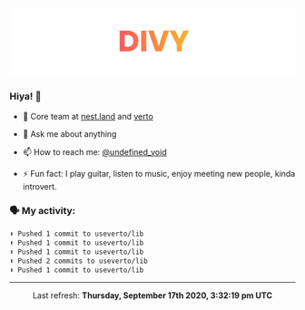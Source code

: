 
![](https://github.com/divy-work/divy-work/raw/master/assets/divy.png)

### Hiya! 👋

- 🔭 Core team at [nest.land](https://github.com/nestdotland/nest.land) and [verto](https://github.com/useverto/verto)

- 💬 Ask me about anything

- 📫 How to reach me: [@undefined_void](https://instagram.com/divy.exe)

- ⚡ Fun fact: I play guitar, listen to music, enjoy meeting new people, kinda introvert.

### 🗣 My activity:

```
⬆️ Pushed 1 commit to useverto/lib
⬆️ Pushed 1 commit to useverto/lib
⬆️ Pushed 1 commit to useverto/lib
⬆️ Pushed 2 commits to useverto/lib
⬆️ Pushed 1 commit to useverto/lib
```

------------
<p align="center">Last refresh: <b>Thursday, September 17th 2020, 3:32:19 pm UTC</b></p>
